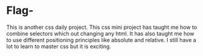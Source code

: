 # Flag-
This is another css daily project. This css mini project has taught me how to combine selectors which out changing any html. It has also taught me how to use different positioning principles like absolute and relative. I still have a lot to learn to master css but it is exciting.
